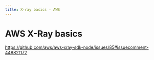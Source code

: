 ```yaml
---
title: X-ray basics - AWS
---
```

# AWS X-Ray basics

https://github.com/aws/aws-xray-sdk-node/issues/85#issuecomment-448821172